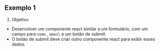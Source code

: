 ## Exemplo 1
1. Objetivo
  * Desenvolver um componente react similar a um formulário, com um campo para `nome` , `email` e um botão de submit.
  * O botão de submit deve criar outro componente react para exibir esses dados. 
